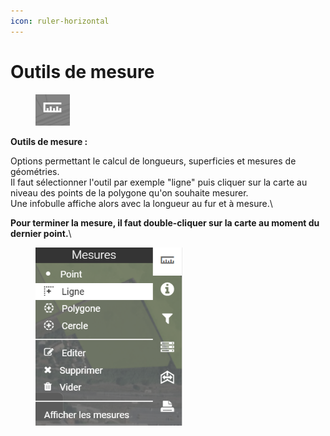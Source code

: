 ```yaml
---
icon: ruler-horizontal
---
```


# Outils de mesure

<figure><img src="../../../../.gitbook/assets/espace_outils_mesure_btn.png" alt=""><figcaption></figcaption></figure>

**Outils de mesure :**

Options permettant le calcul de longueurs, superficies et mesures de géométries.\
Il faut sélectionner l'outil par exemple "ligne" puis cliquer sur la carte au niveau des points de la polygone qu'on souhaite mesurer.\
Une infobulle affiche alors avec la longueur au fur et à mesure.\


**Pour terminer la mesure, il faut double-cliquer sur la carte au moment du dernier point.**\


<figure><img src="../../../../.gitbook/assets/espace_outils_mesure.png" alt="" width="235"><figcaption></figcaption></figure>

